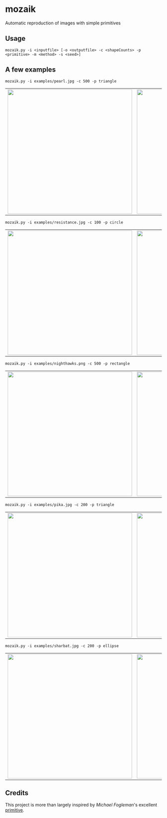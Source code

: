 # mozaik
Automatic reproduction of images with simple primitives

## Usage
```mozaik.py -i <inputfile> [-o <outputfile> -c <shapeCounts> -p <primitive> -m <method> -s <seed>]```

## A few examples

```mozaik.py -i examples/pearl.jpg -c 500 -p triangle```
<table>
  <tr>
    <td><img src='examples/pearl.jpg' width='400' /></td>
    <td><img src='out/pearl_500_32042.png' width='400' /></td>
  </tr>
</table>


```mozaik.py -i examples/resistance.jpg -c 100 -p circle```
<table>
  <tr>
    <td><img src='examples/resistance.jpg' width='400' /></td>
    <td><img src='out/resistance_300_101733.png' width='400' /></td>
  </tr>
</table>


```mozaik.py -i examples/nighthawks.png -c 500 -p rectangle```
<table>
  <tr>
    <td><img src='examples/nighthawks.png' width='400' /></td>
    <td><img src='out/nighthawks_500_19699.png' width='400' /></td>
  </tr>
</table>


```mozaik.py -i examples/pika.jpg -c 200 -p triangle```
<table>
  <tr>
    <td><img src='examples/pika.jpg' width='400' /></td>
    <td><img src='out/pika_200_115731.png' width='400' /></td>
  </tr>
</table>


```mozaik.py -i examples/sharbat.jpg -c 200 -p ellipse```
<table>
  <tr>
    <td><img src='examples/sharbat.jpg' width='400' /></td>
    <td><img src='out/sharbat_200_28389.png' width='400' /></td>
  </tr>
</table>

## Credits

This project is more than largely inspired by *Michael Fogleman*'s excellent [primitive](https://github.com/fogleman/primitive).
